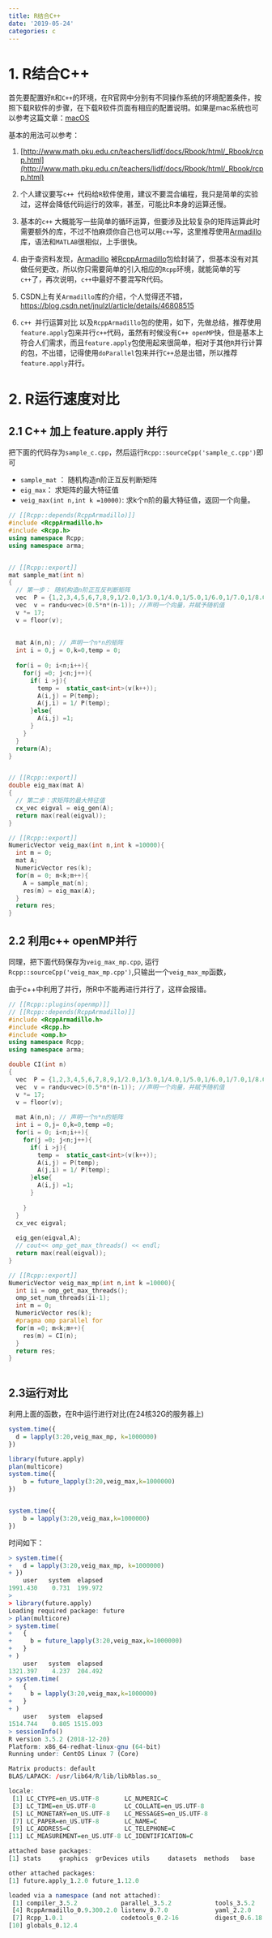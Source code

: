 ```yaml
---
title: R结合C++
date: '2019-05-24'
categories: c
---
```




# 1. R结合C++

首先要配置好`R`和`C++`的环境，在R官网中分别有不同操作系统的环境配置条件，按照下载R软件的步骤，在下载R软件页面有相应的配置说明。如果是mac系统也可以参考这篇文章：[macOS](http://thecoatlessprofessor.com/programming/r-compiler-tools-for-rcpp-on-macos/)

基本的用法可以参考：

1.  [http://www.math.pku.edu.cn/teachers/lidf/docs/Rbook/html/_Rbook/rcpp.html](http://www.math.pku.edu.cn/teachers/lidf/docs/Rbook/html/_Rbook/rcpp.html) 
2.  个人建议要写`c++ `代码给`R`软件使用，建议不要混合编程，我只是简单的实验过，这样会降低代码运行的效率，甚至，可能比R本身的运算还慢。
3. 基本的`c++` 大概能写一些简单的循环运算，但要涉及比较复杂的矩阵运算此时需要额外的库，不过不怕麻烦你自己也可以用`c++`写，这里推荐使用[Armadillo](http://arma.sourceforge.net/) 库，语法和`MATLAB`很相似，上手很快。

4. 由于查资料发现，[Armadillo](http://arma.sourceforge.net/) 被[RcppArmadillo](http://dirk.eddelbuettel.com/code/rcpp.armadillo.html)包给封装了，但基本没有对其做任何更改，所以你只需要简单的引入相应的`Rcpp`环境，就能简单的写`c++`了，再次说明，`c++`中最好不要混写R代码。

5. CSDN上有关`Armadillo`库的介绍，个人觉得还不错，https://blog.csdn.net/jnulzl/article/details/46808515

6. `c++ `并行运算对比 以及`RcppArmadillo`包的使用，如下，先做总结，推荐使用`feature.apply`包来并行`c++`代码，虽然有时候没有`C++ openMP`快，但是基本上符合人们需求，而且`feature.apply`包使用起来很简单，相对于其他`R`并行计算的包，不出错，记得使用`doParallel`包来并行`C++`总是出错，所以推荐`feature.apply`并行。




# 2. R运行速度对比

## 2.1 C++ 加上 feature.apply 并行

把下面的代码存为`sample_c.cpp`，然后运行`Rcpp::sourceCpp('sample_c.cpp')`即可

- `sample_mat` ： 随机构造n阶正互反判断矩阵
- `eig_max`：  求矩阵的最大特征值
- `veig_max(int n,int k =10000)`: 求k个n阶的最大特征值，返回一个向量。

```cpp
// [[Rcpp::depends(RcppArmadillo)]]
#include <RcppArmadillo.h>
#include <Rcpp.h>
using namespace Rcpp;
using namespace arma;


// [[Rcpp::export]]
mat sample_mat(int n)
{
  // 第一步： 随机构造n阶正互反判断矩阵
  vec  P = {1,2,3,4,5,6,7,8,9,1/2.0,1/3.0,1/4.0,1/5.0,1/6.0,1/7.0,1/8.0,1/9.0};
  vec  v = randu<vec>(0.5*n*(n-1)); //声明一个向量，并赋予随机值
  v *= 17;
  v = floor(v);
  
  
  mat A(n,n); // 声明一个n*n的矩阵
  int i = 0,j = 0,k=0,temp = 0;
  
  for(i = 0; i<n;i++){
    for(j =0; j<n;j++){
      if( i >j){
        temp =  static_cast<int>(v(k++));
        A(i,j) = P(temp);
        A(j,i) = 1/ P(temp);
      }else{
        A(i,j) =1;
      }
    }
  }
  return(A);
}


// [[Rcpp::export]]
double eig_max(mat A)
{
  // 第二步：求矩阵的最大特征值
  cx_vec eigval = eig_gen(A);
  return max(real(eigval));
}

// [[Rcpp::export]]
NumericVector veig_max(int n,int k =10000){
  int m = 0;
  mat A;
  NumericVector res(k);
  for(m = 0; m<k;m++){
    A = sample_mat(n);
    res(m) = eig_max(A);
  }
  return res;
}
```

## 2.2 利用c++ openMP并行

同理，把下面代码保存为`veig_max_mp.cpp`, 运行	` Rcpp::sourceCpp('veig_max_mp.cpp')`,只输出一个`veig_max_mp`函数，

由于c++中利用了并行，所R中不能再进行并行了，这样会报错。

```cpp
// [[Rcpp::plugins(openmp)]]
// [[Rcpp::depends(RcppArmadillo)]]
#include <RcppArmadillo.h>
#include <Rcpp.h>
#include <omp.h>
using namespace Rcpp;
using namespace arma;

double CI(int n)
{
  vec  P = {1,2,3,4,5,6,7,8,9,1/2.0,1/3.0,1/4.0,1/5.0,1/6.0,1/7.0,1/8.0,1/9.0};
  vec  v = randu<vec>(0.5*n*(n-1)); //声明一个向量，并赋予随机值
  v *= 17;
  v = floor(v);
  
  mat A(n,n); // 声明一个n*n的矩阵
  int i = 0,j= 0,k=0,temp =0;
  for(i = 0; i<n;i++){
    for(j =0; j<n;j++){
      if( i >j){
        temp =  static_cast<int>(v(k++));
        A(i,j) = P(temp);
        A(j,i) = 1/ P(temp);
      }else{
        A(i,j) =1;
      }
      
    }
  }
  cx_vec eigval;
  
  eig_gen(eigval,A);
  // cout<< omp_get_max_threads() << endl;
  return max(real(eigval));
}

// [[Rcpp::export]]
NumericVector veig_max_mp(int n,int k =10000){
  int ii = omp_get_max_threads();
  omp_set_num_threads(ii-1);
  int m = 0;
  NumericVector res(k);
  #pragma omp parallel for
  for(m =0; m<k;m++){
    res(m) = CI(n);
  }
  return res;
}



```

## 2.3运行对比

利用上面的函数，在R中运行进行对比(在24核32G的服务器上)

```R
system.time({
  d = lapply(3:20,veig_max_mp, k=1000000)
})

library(future.apply)
plan(multicore)
system.time({
    b = future_lapply(3:20,veig_max,k=1000000)
})


system.time({
    b = lapply(3:20,veig_max,k=1000000)
})
```

时间如下：

```R
> system.time({
+   d = lapply(3:20,veig_max_mp, k=1000000)
+ })
    user   system  elapsed 
1991.430    0.731  199.972 
> 
> library(future.apply)
Loading required package: future
> plan(multicore)
> system.time(
+   {
+     b = future_lapply(3:20,veig_max,k=1000000)
+   }
+ )
    user   system  elapsed 
1321.397    4.237  204.492 
> system.time(
+   {
+     b = lapply(3:20,veig_max,k=1000000)
+   }
+ )
    user   system  elapsed 
1514.744    0.805 1515.093 
> sessionInfo()
R version 3.5.2 (2018-12-20)
Platform: x86_64-redhat-linux-gnu (64-bit)
Running under: CentOS Linux 7 (Core)

Matrix products: default
BLAS/LAPACK: /usr/lib64/R/lib/libRblas.so_

locale:
 [1] LC_CTYPE=en_US.UTF-8       LC_NUMERIC=C              
 [3] LC_TIME=en_US.UTF-8        LC_COLLATE=en_US.UTF-8    
 [5] LC_MONETARY=en_US.UTF-8    LC_MESSAGES=en_US.UTF-8   
 [7] LC_PAPER=en_US.UTF-8       LC_NAME=C                 
 [9] LC_ADDRESS=C               LC_TELEPHONE=C            
[11] LC_MEASUREMENT=en_US.UTF-8 LC_IDENTIFICATION=C       

attached base packages:
[1] stats     graphics  grDevices utils     datasets  methods   base     

other attached packages:
[1] future.apply_1.2.0 future_1.12.0     

loaded via a namespace (and not attached):
 [1] compiler_3.5.2            parallel_3.5.2            tools_3.5.2              
 [4] RcppArmadillo_0.9.300.2.0 listenv_0.7.0             yaml_2.2.0               
 [7] Rcpp_1.0.1                codetools_0.2-16          digest_0.6.18            
[10] globals_0.12.4  
```




